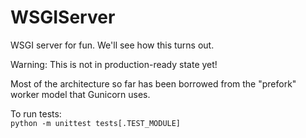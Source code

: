 # WSGIServer

WSGI server for fun. We'll see how this turns out. 

Warning: This is not in production-ready state yet! 

Most of the architecture so far has been borrowed from the "prefork" worker model that Gunicorn uses.


To run tests:   
`python -m unittest tests[.TEST_MODULE]`  

